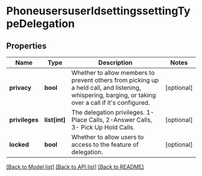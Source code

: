 # PhoneusersuserIdsettingssettingTypeDelegation

## Properties
Name | Type | Description | Notes
------------ | ------------- | ------------- | -------------
**privacy** | **bool** | Whether to allow members to prevent others from picking up a held call, and listening, whispering, barging, or taking over a call if it&#x27;s configured. | [optional] 
**privileges** | **list[int]** | The delegation privileges. 1-Place Calls, 2-Answer Calls, 3- Pick Up Hold Calls. | [optional] 
**locked** | **bool** | Whether to allow users to access to the feature of delegation. | [optional] 

[[Back to Model list]](../README.md#documentation-for-models) [[Back to API list]](../README.md#documentation-for-api-endpoints) [[Back to README]](../README.md)

